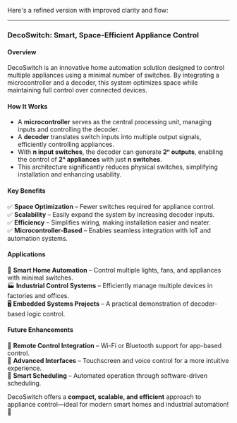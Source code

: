 Here's a refined version with improved clarity and flow:  

---

### **DecoSwitch: Smart, Space-Efficient Appliance Control**  

#### **Overview**  
DecoSwitch is an innovative home automation solution designed to control multiple appliances using a minimal number of switches. By integrating a microcontroller and a decoder, this system optimizes space while maintaining full control over connected devices.  

#### **How It Works**  
- A **microcontroller** serves as the central processing unit, managing inputs and controlling the decoder.  
- A **decoder** translates switch inputs into multiple output signals, efficiently controlling appliances.  
- With **n input switches**, the decoder can generate **2ⁿ outputs**, enabling the control of **2ⁿ appliances** with just **n switches**.  
- This architecture significantly reduces physical switches, simplifying installation and enhancing usability.  

#### **Key Benefits**  
✅ **Space Optimization** – Fewer switches required for appliance control.  
✅ **Scalability** – Easily expand the system by increasing decoder inputs.  
✅ **Efficiency** – Simplifies wiring, making installation easier and neater.  
✅ **Microcontroller-Based** – Enables seamless integration with IoT and automation systems.  

#### **Applications**  
🏡 **Smart Home Automation** – Control multiple lights, fans, and appliances with minimal switches.  
🏭 **Industrial Control Systems** – Efficiently manage multiple devices in factories and offices.  
🖥 **Embedded Systems Projects** – A practical demonstration of decoder-based logic control.  

#### **Future Enhancements**  
🔹 **Remote Control Integration** – Wi-Fi or Bluetooth support for app-based control.  
🔹 **Advanced Interfaces** – Touchscreen and voice control for a more intuitive experience.  
🔹 **Smart Scheduling** – Automated operation through software-driven scheduling.  

DecoSwitch offers a **compact, scalable, and efficient** approach to appliance control—ideal for modern smart homes and industrial automation! 🚀  

